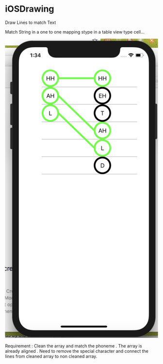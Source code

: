 # iOSDrawing
Draw Lines to match Text


Match String in a one to one mapping stype in a table view type cell...


![ScreenShot](https://github.com/mushtaque87/iOSDrawing/blob/master/Drawing/ScreenShot.png "Screenshot")


Requirement : Clean the array and match the phoneme . The array is already aligned . Need to remove the special character and connect the lines from cleaned array to non cleaned array. 
